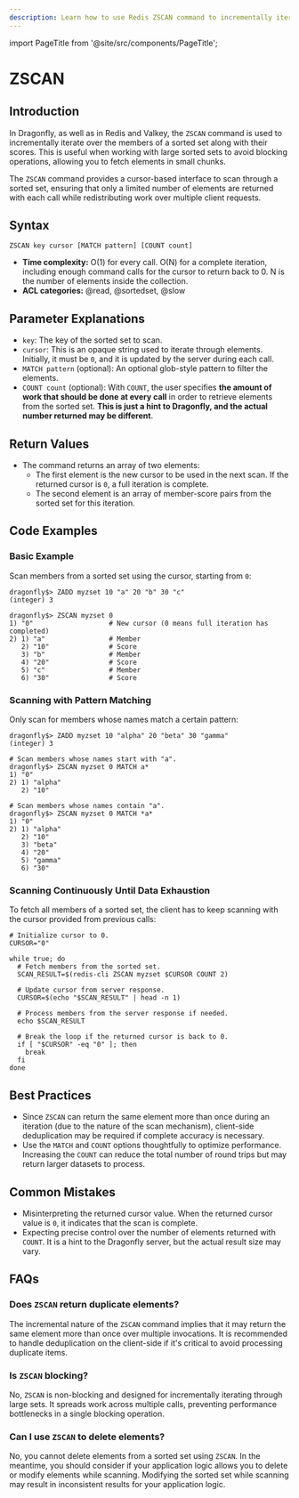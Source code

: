 ```yaml
---
description: Learn how to use Redis ZSCAN command to incrementally iterate sorted sets elements and associated scores.
---
```


import PageTitle from '@site/src/components/PageTitle';

# ZSCAN

<PageTitle title="Redis ZSCAN Explained (Better Than Official Docs)" />

## Introduction

In Dragonfly, as well as in Redis and Valkey, the `ZSCAN` command is used to incrementally iterate over the members of a sorted set along with their scores.
This is useful when working with large sorted sets to avoid blocking operations, allowing you to fetch elements in small chunks.

The `ZSCAN` command provides a cursor-based interface to scan through a sorted set, ensuring that only a limited number of elements are returned with each call while redistributing work over multiple client requests.

## Syntax

```shell
ZSCAN key cursor [MATCH pattern] [COUNT count]
```

- **Time complexity:** O(1) for every call. O(N) for a complete iteration, including enough command calls for the cursor to return back to 0. N is the number of elements inside the collection.
- **ACL categories:** @read, @sortedset, @slow

## Parameter Explanations

- `key`: The key of the sorted set to scan.
- `cursor`: This is an opaque string used to iterate through elements. Initially, it must be `0`, and it is updated by the server during each call.
- `MATCH pattern` (optional): An optional glob-style pattern to filter the elements.
- `COUNT count` (optional): With `COUNT`, the user specifies **the amount of work that should be done at every call** in order to retrieve elements from the sorted set.
  **This is just a hint to Dragonfly, and the actual number returned may be different**.

## Return Values

- The command returns an array of two elements:
  - The first element is the new cursor to be used in the next scan. If the returned cursor is `0`, a full iteration is complete.
  - The second element is an array of member-score pairs from the sorted set for this iteration.

## Code Examples

### Basic Example

Scan members from a sorted set using the cursor, starting from `0`:

```shell
dragonfly$> ZADD myzset 10 "a" 20 "b" 30 "c"
(integer) 3

dragonfly$> ZSCAN myzset 0
1) "0"                   # New cursor (0 means full iteration has completed)
2) 1) "a"                # Member
   2) "10"               # Score
   3) "b"                # Member
   4) "20"               # Score
   5) "c"                # Member
   6) "30"               # Score
```

### Scanning with Pattern Matching

Only scan for members whose names match a certain pattern:

```shell
dragonfly$> ZADD myzset 10 "alpha" 20 "beta" 30 "gamma"
(integer) 3

# Scan members whose names start with "a".
dragonfly$> ZSCAN myzset 0 MATCH a*
1) "0"
2) 1) "alpha"
   2) "10"
   
# Scan members whose names contain "a".
dragonfly$> ZSCAN myzset 0 MATCH *a*
1) "0"
2) 1) "alpha"
   2) "10"
   3) "beta"
   4) "20"
   5) "gamma"
   6) "30"
```

### Scanning Continuously Until Data Exhaustion

To fetch all members of a sorted set, the client has to keep scanning with the cursor provided from previous calls:

```shell
# Initialize cursor to 0.
CURSOR="0"

while true; do
  # Fetch members from the sorted set.
  SCAN_RESULT=$(redis-cli ZSCAN myzset $CURSOR COUNT 2)
  
  # Update cursor from server response.
  CURSOR=$(echo "$SCAN_RESULT" | head -n 1)

  # Process members from the server response if needed.
  echo $SCAN_RESULT

  # Break the loop if the returned cursor is back to 0.
  if [ "$CURSOR" -eq "0" ]; then
    break
  fi
done
```

## Best Practices

- Since `ZSCAN` can return the same element more than once during an iteration (due to the nature of the scan mechanism), client-side deduplication may be required if complete accuracy is necessary.
- Use the `MATCH` and `COUNT` options thoughtfully to optimize performance. Increasing the `COUNT` can reduce the total number of round trips but may return larger datasets to process.

## Common Mistakes

- Misinterpreting the returned cursor value. When the returned cursor value is `0`, it indicates that the scan is complete.
- Expecting precise control over the number of elements returned with `COUNT`. It is a hint to the Dragonfly server, but the actual result size may vary.

## FAQs

### Does `ZSCAN` return duplicate elements?

The incremental nature of the `ZSCAN` command implies that it may return the same element more than once over multiple invocations.
It is recommended to handle deduplication on the client-side if it's critical to avoid processing duplicate items.

### Is `ZSCAN` blocking?

No, `ZSCAN` is non-blocking and designed for incrementally iterating through large sets.
It spreads work across multiple calls, preventing performance bottlenecks in a single blocking operation.

### Can I use `ZSCAN` to delete elements?

No, you cannot delete elements from a sorted set using `ZSCAN`.
In the meantime, you should consider if your application logic allows you to delete or modify elements while scanning.
Modifying the sorted set while scanning may result in inconsistent results for your application logic.
